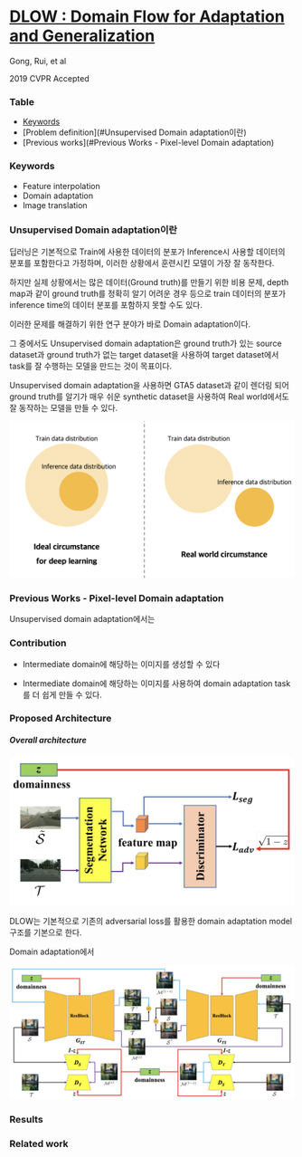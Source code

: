 # [DLOW : Domain Flow for Adaptation and Generalization](http://openaccess.thecvf.com/content_CVPR_2019/papers/Gong_DLOW_Domain_Flow_for_Adaptation_and_Generalization_CVPR_2019_paper.pdf)

Gong, Rui, et al 

2019 CVPR Accepted

### Table

+ [Keywords](#Keywords)
+ [Problem definition](#Unsupervised Domain adaptation이란)
+ [Previous works](#Previous Works - Pixel-level Domain adaptation)





### Keywords

+ Feature interpolation
+ Domain adaptation
+ Image translation



### Unsupervised Domain adaptation이란

딥러닝은 기본적으로 Train에 사용한 데이터의 분포가 Inference시 사용할 데이터의 분포를 포함한다고 가정하며, 이러한 상황에서 훈련시킨 모델이 가장 잘 동작한다. 

하지만 실제 상황에서는 많은 데이터(Ground truth)를 만들기 위한 비용 문제, depth map과 같이 ground truth를 정확히 알기 어려운 경우 등으로 train 데이터의 분포가 inference time의 데이터 분포를 포함하지 못할 수도 있다. 

이러한 문제를 해결하기 위한 연구 분야가 바로 Domain adaptation이다.

그 중에서도 Unsupervised domain adaptation은 ground truth가 있는 source dataset과 ground truth가 없는 target dataset을 사용하여 target dataset에서 task를 잘 수행하는 모델을 만드는 것이 목표이다. 

Unsupervised domain adaptation을 사용하면 GTA5 dataset과 같이 렌더링 되어 ground truth를 알기가 매우 쉬운 synthetic dataset을 사용하여 Real world에서도 잘 동작하는 모델을 만들 수 있다.



![image-Why_DA_needs](./img/Why_DA_needs.png)



### Previous Works - Pixel-level Domain adaptation

Unsupervised domain adaptation에서는





### Contribution

+ Intermediate domain에 해당하는 이미지를 생성할 수 있다

+ Intermediate domain에 해당하는 이미지를 사용하여 domain adaptation task를 더 쉽게 만들 수 있다.

  

### Proposed Architecture

#####  Overall architecture

![image-Overall_architexture](./img/Overall_architecture.png)

DLOW는 기본적으로 기존의 adversarial loss를 활용한 domain adaptation model 구조를 기본으로 한다.

Domain adaptation에서 





![image-Interpolation_architexture](./img/Interpolation_architecture.png)





### Results



### Related work





